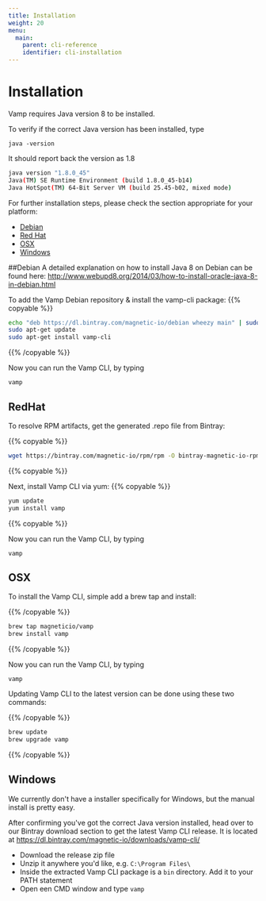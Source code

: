 ```yaml
---
title: Installation
weight: 20
menu:
  main:
    parent: cli-reference
    identifier: cli-installation
---
```



# Installation

Vamp requires Java version 8 to be installed. 

To verify if the correct Java version has been installed, type 
```
java -version
``` 

It should report back the version as 1.8
```bash
java version "1.8.0_45"
Java(TM) SE Runtime Environment (build 1.8.0_45-b14)
Java HotSpot(TM) 64-Bit Server VM (build 25.45-b02, mixed mode)
```

For further installation steps, please check the section appropriate for your platform:

* [Debian](#Debian)
* [Red Hat](#RedHat)
* [OSX](#OSX)
* [Windows](#Windows)

##Debian
A detailed explanation on how to install Java 8 on Debian can be found here: 
http://www.webupd8.org/2014/03/how-to-install-oracle-java-8-in-debian.html

To add the Vamp Debian repository & install the vamp-cli package:
{{% copyable %}}
```bash
echo "deb https://dl.bintray.com/magnetic-io/debian wheezy main" | sudo tee -a /etc/apt/sources.list
sudo apt-get update
sudo apt-get install vamp-cli
```
{{% /copyable %}}

Now you can run the Vamp CLI, by typing 
```
vamp
```

## RedHat

To resolve RPM artifacts, get the generated .repo file from Bintray:

{{% copyable %}}
```bash
wget https://bintray.com/magnetic-io/rpm/rpm -O bintray-magnetic-io-rpm.repo
```
{{% copyable %}}

Next, install Vamp CLI via yum:
{{% copyable %}}
```bash
yum update
yum install vamp
```
{{% copyable %}}

Now you can run the Vamp CLI, by typing 
```
vamp
```

## OSX

To install the Vamp CLI, simple add a brew tap and install:

{{% /copyable %}}
```bash
brew tap magneticio/vamp
brew install vamp
```
{{% /copyable %}}

Now you can run the Vamp CLI, by typing 
```
vamp
```

Updating Vamp CLI to the latest version can be done using these two commands:

{{% /copyable %}}
```bash
brew update
brew upgrade vamp
```
{{% /copyable %}}

## Windows

We currently don't have a installer specifically for Windows, but the manual install is pretty easy.

After confirming you've got the correct Java version installed, head over to our Bintray download section to get the latest Vamp CLI release.
It is located at https://dl.bintray.com/magnetic-io/downloads/vamp-cli/

* Download the release zip file
* Unzip it anywhere you'd like, e.g. `C:\Program Files\` 
* Inside the extracted Vamp CLI package is a `bin` directory. Add it to your PATH statement
* Open een CMD window and type `vamp`

